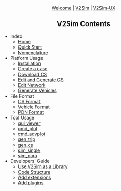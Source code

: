 <p style="text-align:center"><a href="/">Welcome<a> | <a href="/#/v2sim/">V2Sim</a> | <a href="/#/v2simux/">V2Sim-UX</a></p>
<h2 style="text-align:center">V2Sim Contents</h2>

+ Index
    + [Home](v2sim/)
    + [Quick Start](v2sim/quick)
    + [Nomenclature](v2sim/nom)
+ Platform Usage
    + [Installation](v2sim/usage/inst)
    + [Create a case](v2sim/usage/case)
    + [Download CS](v2sim/usage/downcs)
    + [Edit and Generate CS](v2sim/usage/editcs)
    + [Edit Network](v2sim/usage/editnet)
    + [Generate Vehicles](v2sim/usage/genveh)
+ File Format
    + [CS Format](v2sim/format/cs)
    + [Vehicle Format](v2sim/format/veh)
    + [PDN Format](v2sim/format/pdn)
+ Tool Usage
    + [gui_viewer](v2sim/tools/gui_viewer)
    + [cmd_plot](v2sim/tools/cmd_plot)
    + [cmd_advplot](v2sim/tools/cmd_advplot)
    + [gen_trip](v2sim/tools/gen_trip)
    + [gen_cs](v2sim/tools/gen_cs)
    + [sim_single](v2sim/tools/sim_single)
    + [sim_para](v2sim/tools/sim_para)
+ Developers' Guide
    + [Use V2Sim as a Library](v2sim/dev/lib)
    + [Code Structure](v2sim/dev/codestr)
    + [Add extensions](v2sim/dev/exts)
    + [Add plugins](v2sim/dev/plugins)